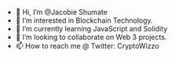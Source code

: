 - 👋 Hi, I’m @Jacobie Shumate
- 👀 I’m interested in Blockchain Technology.
- 🌱 I’m currently learning JavaScript and Solidity
- 💞️ I’m looking to collaborate on Web 3 projects.
- 📫 How to reach me @ Twitter: CryptoWizzo 

<!---
CobieCode/CobieCode is a ✨ special ✨ repository because its `README.md` (this file) appears on your GitHub profile.
You can click the Preview link to take a look at your changes.
--->
